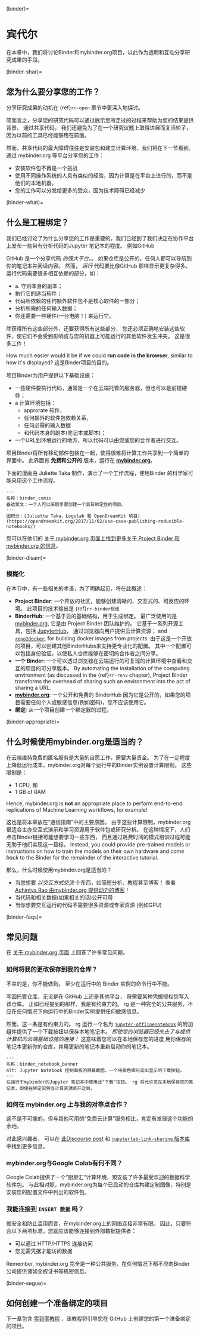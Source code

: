 (binder)=
# 宾代尔

在本章中，我们将讨论Binder和mybinder.org项目，以此作为透明和互动分享研究成果的手段。

(binder-shar)=
## 您为什么要分享您的工作？

分享研究成果的动机在 {ref}`rr-open` 章节中更深入地探讨。

简而言之，分享您的研究代码可以通过展示您所走过的过程来帮助为您的结果提供背景。 通过共享代码， 我们还避免为了在一个研究议题上取得进展而复活轮子，因为以前的工具已经能够用在前面。

然而，共享代码的最大障碍往往是安装包和建立计算环境，我们将在下一节看到。 通过 mybinder.org 等平台分享您的工作：

- 安装软件包不再是一个挑战
- 使用不同操作系统的人具有类似的经验，因为计算是在平台上进行的，而不是他们的本地机器。
- 您的工作可以分发给更多的受众，因为技术障碍已经减少

(binder-what)=
## 什么是工程绑定？

我们已经讨论了为什么分享您的工作是重要的，我们已经到了我们决定在协作平台上发布一些带有分析代码的Jupyter 笔记本的程度。 例如GitHub

GitHub 是一个分享代码 _的强大平台。_。 如果仓库是公开的，任何人都可以导航到你的笔记本并阅读内容。 然而， _运行_ 代码要比像GitHub 那样显示更复杂得多。 运行代码需要很多相互依赖的部分，如：

- a. 守则本身的副本；
- 执行它的适当软件；
- 代码所依赖的任何额外软件包不是核心软件的一部分；
- 分析所需的任何输入数据；
- 你还需要一些硬件(一台电脑！) 来运行它。

除获得所有这些部分外，还要获得所有这些部分， 您还必须正确地安装这些软件，使它们不会受到影响或与您的机器上可能运行的其他软件发生冲突。 这是很多工作！

How much easier would it be if we could **run code in the browser**, similar to how it's displayed? 这是Binder项目的目的。

项目Binder为用户提供以下基础设施：

- 一些硬件要执行代码，通常是一个在云端托管的服务器，但也可以是前提硬件；
- a 计算环境包括：
  - approrate 软件，
  - 任何额外的软件包依赖关系，
  - 任何必需的输入数据
  - 和代码本身的副本(笔记本或脚本)；
- 一个URL到环境运行的地方，所以代码可以由您或您的合作者进行交互。

项目Binder将所有移动部件包装在一起，使得很难将计算工作共享到一个简单的界面中。 此界面有 **免费和公开的** 版本，运行在 [**mybinder.org**](https://mybinder.org)。

下面的漫画由 Juliette Taka 制作，演示了一个工作流程，使用Binder 的科学家可能采用这个工作流程。

```{figure} ../figures/binder-comic.png
---
名称：binder_comic
备选案文：一个人可以采取步骤创建一个具有绑定性的项目。
---
图积分：[Juliette Taka、Logilab 和 OpenDreamKit 项目](https://opendreamkit.org/2017/11/02/use-case-publishing-reducible-notebooks/)
```

您可以在他们的 [关于 mybinder.org 页面上找到更多关于 Project Binder 和 mybinder.org 的信息](https://mybinder.readthedocs.io/en/latest/about/about.html)。

(binder-disam)=
### 模糊化

在本节中，有一些相关的术语，为了明确起见，将在此概述：

- **Project Binder**: 一个开放的社区，能够创建清晰的、交互式的、可反应的环境。 此项目的技术输出是 {ref}`rr-binder枢纽`
- **BinderHub**: 一个基于云的基础结构，用于生成绑定。 最广泛使用的是 [mybinder.org](https://mybinder.org), 它是由 Project Binder 团队维护的。 它基于一系列开源工具，包括 [JupyterHub](https://z2jh.jupyter.org)， 通过浏览器向用户提供云计算资源； and [`repo2docker`](https://repo2docker.readthedocs.io/), for building docker images from projects. 由于这是一个开放的项目，可以创建其他BinderHubs来支持更专业化的配置。 其中一个配置可以包括身份验证，以使私人仓库能够在密切的合作者之间分享。
- **一个 Binder**: 一个可以透过浏览器在云端运行的可复现的计算环境中查看和交互的项目的可分享版本。 By automating the installation of the computing environment (as discussed in the {ref}`rr-renv` chapter), Project Binder transforms the overhead of sharing such an environment into the act of sharing a URL.
- **[mybinder.org](https://mybinder.org)**: 一个公开和免费的 BinderHub 因为它是公开的，如果您的项目需要任何个人或敏感信息(例如密码)，您不应该使用它。
- **绑定**: 从一个项目创建一个绑定器的过程。

(binder-appropriate)=
## 什么时候使用mybinder.org是适当的？

在云端维持免费的匿名服务是大量的自愿工作，需要大量资金。 为了在一定程度上降低运行成本，mybinder.org对每个运行中的Binder实例设置计算限制。 这些限制是：

- 1 CPU, 和
- 1 GB of RAM

Hence, mybinder.org is **not** an appropriate place to perform end-to-end replications of Machine Learning workflows, for example!

这也是将本章放在“通信指南”中的主要原因。 由于这些计算限制，mybinder.org很适合主办交互式演示和学习资源用于软件包或研究分析。 在这种情况下，人们点击Binder链接可能想要学习一些东西， 而且通过耗费时间的模式培训过程可能无助于他们实现这一目标。 Instead, you could provide pre-trained models or instructions on how to train the models on their own hardware and _come back_ to the Binder for the remainder of the interactive tutorial.

那么，什么时候使用mybinder.org是适当的？

- 当您想要 _以交互方式交流_ 个东西，如简短分析、教程甚至博客！ 查看 [Achintya Rao 由mybinder.org 提供动力的博客](https://blog.achintyarao.in/about/)！
- 当代码和相关数据(如果相关的话)公开可用
- 当你想要交互运行的代码不需要很多资源或专家资源 (例如GPU)

(binder-faqs)=
## 常见问题

在 [关于 mybinder.org 页面](https://mybinder.readthedocs.io/en/latest/about/about.html) 上回答了许多常见问题。

### 如何将我的更改保存到我的仓库？

不幸的是，你不能做到。 至少在运行中的 Binder 实例的命令行中不能。

写回托管仓库，无论是在 GitHub 上还是其他平台， 将需要某种凭据授权您写入该仓库。 正如已经提到的那样，我是有约束力的。 rg 是一种完全的公共服务，不应在任何情况下向运行中的Binder实例提供任何敏感信息。

然而，这一条是有约束力的。 rg 运行一个名为 [`jupyter-offlinenotebook`](https://github.com/manics/jupyter-offlinenotebook) 的附加组件提供了一个下载按钮以保存本地笔记本。 _即使您的浏览器已经失去了与提供计算机的云端基础设施的连接！_ 这意味着您可以在本地保存您的进度 用你保存的笔记本更新你的仓库，并用更新的笔记本重新启动你的笔记本。

```{figure} ../figures/binder_notebook_banner.jpg
---
名称：binder_notebook_banner
alt: Jupyter Notebook 控制面板的屏幕截图，一个用紫色矩形突出显示的下载按钮。
---
在运行于mybinder的Jupyter 笔记本中使用此"下载"按钮。 rg 将允许您在本地保存您的笔记本，即使在绑定实例与计算资源断开之后。
```

### 如何在 mybinder.org 上与我的对等点合作？

这不是不可能的，但与其他可用的“免费云计算”服务相比，肯定有发展这个功能的余地。

对此感兴趣者， 可以在 [此Discourse post](https://discourse.jupyter.org/t/collaborating-on-one-binder-instance/407) 和 [`jupyterlab-link-sharing` 版本库](https://github.com/jtpio/jupyterlab-link-share) 中找到更多信息。

### mybinder.org与Google Colab有何不同？

Google Colab提供了一个“厨房汇”计算环境，预安装了许多最受欢迎的数据科学软件包。 与此相对照，mybinder.org为每个已启动的仓库构建定制图像，特别是安装您的配置文件中列出的软件包。

### 我能连接到 `INSERT 数据` 吗？

就安全和防止滥用而言，在mybinder.org上的网络连接非常有限。 因此，只要符合以下两项标准，您就应该能够连接到外部数据提供者：

- 可以通过 HTTP/HTTPS 连接访问
- 您无需凭据才能访问数据

Remember, mybinder.org 完全是一种公共服务，在任何情况下都不应向Binder公司提供诸如全权证书等机密信息。

(binder-segue)=
## 如何创建一个准备绑定的项目

下一章包含 [零到零教程](z2b) ，该教程将引导您在 GitHub 上创建您的第一个准备绑定的项目。
